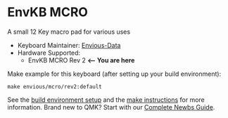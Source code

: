 # EnvKB MCRO


A small 12 Key macro pad for various uses

* Keyboard Maintainer: [Envious-Data](https://github.com/envious-data)
* Hardware Supported: 
  * EnvKB MCRO Rev 2 **<-- You are here**



Make example for this keyboard (after setting up your build environment):

```
make envious/mcro/rev2:default
```


See the [build environment setup](https://docs.qmk.fm/#/getting_started_build_tools) and the [make instructions](https://docs.qmk.fm/#/getting_started_make_guide) for more information. Brand new to QMK? Start with our [Complete Newbs Guide](https://docs.qmk.fm/#/newbs).
